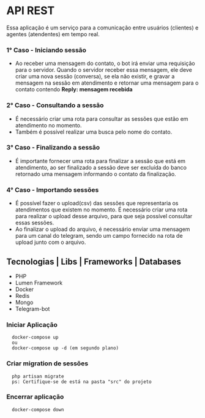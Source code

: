 # API REST

Essa aplicação é um serviço para a comunicação entre usuários (clientes) e agentes (atendentes) em tempo real.
### 1° Caso - Iniciando sessão
+ Ao receber uma mensagem do contato, o bot irá enviar uma requisição para o servidor. Quando o servidor receber essa mensagem, ele deve criar uma nova sessão (conversa), se ela não existir, e gravar a mensagem na sessão em atendimento e retornar uma mensagem para o contato contendo <strong>Reply: mensagem recebida</strong>

### 2° Caso - Consultando a sessão
+ É necessário criar uma rota para consultar as sessões que estão em atendimento no momento.
+ Também é possível realizar uma busca pelo nome do contato.

### 3° Caso - Finalizando a sessão
+ É importante fornecer uma rota para finalizar a sessão que está em atendimento, ao ser finalizado a sessão deve ser excluída do banco retornado uma mensagem informando o contato da finalização.

### 4° Caso - Importando sessões
+ É possível fazer o upload(csv) das sessões que representaria os atendimentos que existem no momento. É necessário criar uma rota para realizar o upload desse arquivo, para que seja possível consultar essas sessões.
+ Ao finalizar o upload do arquivo, é necessário enviar uma mensagem para um canal do telegram, sendo um campo fornecido na rota de upload junto com o arquivo.
## Tecnologias | Libs | Frameworks | Databases
+ PHP
+ Lumen Framework
+ Docker
+ Redis
+ Mongo
+ Telegram-bot
### Iniciar Aplicação
```
  docker-compose up
  ou
  docker-compose up -d (em segundo plano)
```

### Criar migration de sessões
```
  php artisan migrate
  ps: Certifique-se de está na pasta "src" do projeto
```

### Encerrar aplicação
```
  docker-compose down
```
